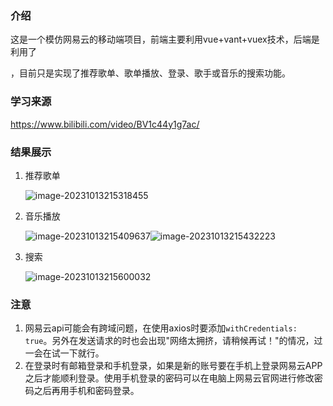### 介绍

这是一个模仿网易云的移动端项目，前端主要利用vue+vant+vuex技术，后端是利用了

[网易云NodeJS版API]: https://neteasecloudmusicapi.js.org/

，目前只是实现了推荐歌单、歌单播放、登录、歌手或音乐的搜索功能。

### 学习来源

https://www.bilibili.com/video/BV1c44y1g7ac/

### 结果展示

1. 推荐歌单

   ![image-20231013215318455](https://dong-image.oss-cn-guangzhou.aliyuncs.com/image/image-20231013215318455.png)

2. 音乐播放

   ![image-20231013215409637](https://dong-image.oss-cn-guangzhou.aliyuncs.com/image/image-20231013215409637.png)![image-20231013215432223](https://dong-image.oss-cn-guangzhou.aliyuncs.com/image/image-20231013215432223.png)

3. 搜索

   ![image-20231013215600032](https://dong-image.oss-cn-guangzhou.aliyuncs.com/image/image-20231013215600032.png)

### 注意

1. 网易云api可能会有跨域问题，在使用axios时要添加`withCredentials: true`。另外在发送请求的时也会出现"网络太拥挤，请稍候再试！"的情况，过一会在试一下就行。
2. 在登录时有邮箱登录和手机登录，如果是新的账号要在手机上登录网易云APP之后才能顺利登录。使用手机登录的密码可以在电脑上网易云官网进行修改密码之后再用手机和密码登录。
